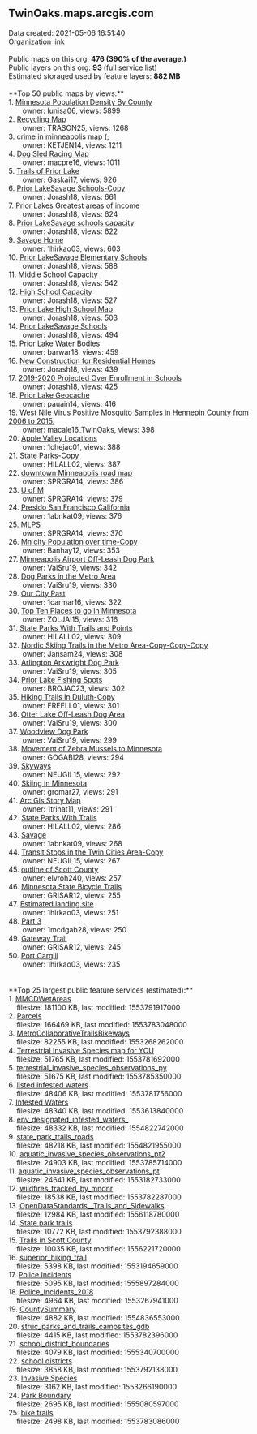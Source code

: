<h2>TwinOaks.maps.arcgis.com</h2> Data created: 2021-05-06 16:51:40 <br /><a target='new' href='https://TwinOaks.maps.arcgis.com'>Organization link</a><br /><br />Public maps on this org: <b>476 (390% of the average.)</b><br />Public layers on this org: <b>93 </b>(<a target='new' href='https://services.arcgis.com/S9GJ2cOXjIAQ8ce6/ArcGIS/rest/services'>full service list</a>)<br />Estimated storaged used by feature layers: <b>882 MB</b><br /><br />**Top 50 public maps by views:**<br />  1. <a target='new' href='https://www.arcgis.com/home/item.html?id=8b4b227d31a54fe5b7fdeae8319da429'>Minnesota Population Density By County</a> <br />  &nbsp;&nbsp;&nbsp;&nbsp; &nbsp;&nbsp;owner: lunisa06, views: 5899<br />  2. <a target='new' href='https://www.arcgis.com/home/item.html?id=dbf6ac0155a744d18530038cfedc92cf'>Recycling Map</a> <br />  &nbsp;&nbsp;&nbsp;&nbsp; &nbsp;&nbsp;owner: TRASON25, views: 1268<br />  3. <a target='new' href='https://www.arcgis.com/home/item.html?id=fb4bebea921540fc9bf72d8c495f48a5'>crime in minneapolis map (;</a> <br />  &nbsp;&nbsp;&nbsp;&nbsp; &nbsp;&nbsp;owner: KETJEN14, views: 1211<br />  4. <a target='new' href='https://www.arcgis.com/home/item.html?id=829654183231431b9e6d9cf510ad8782'>Dog Sled Racing Map</a> <br />  &nbsp;&nbsp;&nbsp;&nbsp; &nbsp;&nbsp;owner: macpre16, views: 1011<br />  5. <a target='new' href='https://www.arcgis.com/home/item.html?id=8670028e29084f07bf1b7a591b8e0891'>Trails of Prior Lake</a> <br />  &nbsp;&nbsp;&nbsp;&nbsp; &nbsp;&nbsp;owner: Gaskai17, views: 926<br />  6. <a target='new' href='https://www.arcgis.com/home/item.html?id=b97528496d4a404dbfea174d99006ba2'>Prior LakeSavage Schools-Copy</a> <br />  &nbsp;&nbsp;&nbsp;&nbsp; &nbsp;&nbsp;owner: Jorash18, views: 661<br />  7. <a target='new' href='https://www.arcgis.com/home/item.html?id=e71e7e1a630849cda0cfd052270ecc36'>Prior Lakes Greatest areas of income</a> <br />  &nbsp;&nbsp;&nbsp;&nbsp; &nbsp;&nbsp;owner: Jorash18, views: 624<br />  8. <a target='new' href='https://www.arcgis.com/home/item.html?id=ffb5f5b15e5b4f359b0c94e2f16f8b2d'>Prior LakeSavage schools capacity</a> <br />  &nbsp;&nbsp;&nbsp;&nbsp; &nbsp;&nbsp;owner: Jorash18, views: 622<br />  9. <a target='new' href='https://www.arcgis.com/home/item.html?id=d4961b6b3aea4ab9a3876b899ac56be0'>Savage Home</a> <br />  &nbsp;&nbsp;&nbsp;&nbsp; &nbsp;&nbsp;owner: 1hirkao03, views: 603<br />  10. <a target='new' href='https://www.arcgis.com/home/item.html?id=fcff1cf31636498297529f4a188bc4fd'>Prior LakeSavage Elementary Schools</a> <br />  &nbsp;&nbsp;&nbsp;&nbsp; &nbsp;&nbsp;owner: Jorash18, views: 588<br />  11. <a target='new' href='https://www.arcgis.com/home/item.html?id=f5fd63602d7347e69cd25879688aa9b2'>Middle School Capacity</a> <br />  &nbsp;&nbsp;&nbsp;&nbsp; &nbsp;&nbsp;owner: Jorash18, views: 542<br />  12. <a target='new' href='https://www.arcgis.com/home/item.html?id=2c1a8e8339bd4adca6392fab0b1c2a49'>High School Capacity</a> <br />  &nbsp;&nbsp;&nbsp;&nbsp; &nbsp;&nbsp;owner: Jorash18, views: 527<br />  13. <a target='new' href='https://www.arcgis.com/home/item.html?id=fa68bc92b1be47f5b99dc5724706766d'>Prior Lake High School Map</a> <br />  &nbsp;&nbsp;&nbsp;&nbsp; &nbsp;&nbsp;owner: Jorash18, views: 503<br />  14. <a target='new' href='https://www.arcgis.com/home/item.html?id=f3b65180a541407694bc72988e779173'>Prior LakeSavage Schools</a> <br />  &nbsp;&nbsp;&nbsp;&nbsp; &nbsp;&nbsp;owner: Jorash18, views: 494<br />  15. <a target='new' href='https://www.arcgis.com/home/item.html?id=f497840103d34e6882634f1ae4f688eb'>Prior Lake Water Bodies</a> <br />  &nbsp;&nbsp;&nbsp;&nbsp; &nbsp;&nbsp;owner: barwar18, views: 459<br />  16. <a target='new' href='https://www.arcgis.com/home/item.html?id=cb8054ff50284accb0c6bcf1634104ce'>New Construction for Residential Homes</a> <br />  &nbsp;&nbsp;&nbsp;&nbsp; &nbsp;&nbsp;owner: Jorash18, views: 439<br />  17. <a target='new' href='https://www.arcgis.com/home/item.html?id=e13dc2dca469494baf3d975f9a4d8e54'>2019-2020 Projected Over Enrollment in Schools</a> <br />  &nbsp;&nbsp;&nbsp;&nbsp; &nbsp;&nbsp;owner: Jorash18, views: 425<br />  18. <a target='new' href='https://www.arcgis.com/home/item.html?id=1e1d1281a839438683a5f2bc41d20c0b'>Prior Lake Geocache</a> <br />  &nbsp;&nbsp;&nbsp;&nbsp; &nbsp;&nbsp;owner: pauain14, views: 416<br />  19. <a target='new' href='https://www.arcgis.com/home/item.html?id=8ca11086621b4591b3249892fa49a4e1'>West Nile Virus Positive Mosquito Samples in Hennepin County from 2006 to 2015.</a> <br />  &nbsp;&nbsp;&nbsp;&nbsp; &nbsp;&nbsp;owner: macale16_TwinOaks, views: 398<br />  20. <a target='new' href='https://www.arcgis.com/home/item.html?id=054c1daa39394e72b0f106bef4e64da7'>Apple Valley Locations</a> <br />  &nbsp;&nbsp;&nbsp;&nbsp; &nbsp;&nbsp;owner: 1chejac01, views: 388<br />  21. <a target='new' href='https://www.arcgis.com/home/item.html?id=11e0fa0a142e4e67b3dd30ac31ad3c5c'>State Parks-Copy</a> <br />  &nbsp;&nbsp;&nbsp;&nbsp; &nbsp;&nbsp;owner: HILALL02, views: 387<br />  22. <a target='new' href='https://www.arcgis.com/home/item.html?id=48e51552d56649b0abd8a3c4ec059bb2'>downtown Minneapolis road map</a> <br />  &nbsp;&nbsp;&nbsp;&nbsp; &nbsp;&nbsp;owner: SPRGRA14, views: 386<br />  23. <a target='new' href='https://www.arcgis.com/home/item.html?id=8d16e31d3e6b426da26fd405764557d7'>U of M</a> <br />  &nbsp;&nbsp;&nbsp;&nbsp; &nbsp;&nbsp;owner: SPRGRA14, views: 379<br />  24. <a target='new' href='https://www.arcgis.com/home/item.html?id=1f6afb60d01a4ede90176b1f90316209'>Presido San Francisco California </a> <br />  &nbsp;&nbsp;&nbsp;&nbsp; &nbsp;&nbsp;owner: 1abnkat09, views: 376<br />  25. <a target='new' href='https://www.arcgis.com/home/item.html?id=d63c5bf63bcc4cfcbb06aff6bcb4c8ea'>MLPS</a> <br />  &nbsp;&nbsp;&nbsp;&nbsp; &nbsp;&nbsp;owner: SPRGRA14, views: 370<br />  26. <a target='new' href='https://www.arcgis.com/home/item.html?id=caa2351a156048b0977dec044a026215'>Mn city Population over time-Copy</a> <br />  &nbsp;&nbsp;&nbsp;&nbsp; &nbsp;&nbsp;owner: Banhay12, views: 353<br />  27. <a target='new' href='https://www.arcgis.com/home/item.html?id=ccfb6ec8df31452fa4531e9ad4a377fb'>Minneapolis Airport Off-Leash Dog Park</a> <br />  &nbsp;&nbsp;&nbsp;&nbsp; &nbsp;&nbsp;owner: VaiSru19, views: 342<br />  28. <a target='new' href='https://www.arcgis.com/home/item.html?id=c8191aab72e942d1a43453e3dfee448c'>Dog Parks in the Metro Area</a> <br />  &nbsp;&nbsp;&nbsp;&nbsp; &nbsp;&nbsp;owner: VaiSru19, views: 330<br />  29. <a target='new' href='https://www.arcgis.com/home/item.html?id=becd4b4434d447329eb62584a30a0dd2'>Our City Past</a> <br />  &nbsp;&nbsp;&nbsp;&nbsp; &nbsp;&nbsp;owner: 1carmar16, views: 322<br />  30. <a target='new' href='https://www.arcgis.com/home/item.html?id=57c36802975d45edae2c1e896ef60306'>Top Ten Places to go in Minnesota</a> <br />  &nbsp;&nbsp;&nbsp;&nbsp; &nbsp;&nbsp;owner: ZOLJAI15, views: 316<br />  31. <a target='new' href='https://www.arcgis.com/home/item.html?id=a0aa23a2db1b4a59b263d4158751aab7'>State Parks With Trails and Points</a> <br />  &nbsp;&nbsp;&nbsp;&nbsp; &nbsp;&nbsp;owner: HILALL02, views: 309<br />  32. <a target='new' href='https://www.arcgis.com/home/item.html?id=73622dd662544f98b52c081eb7bcc40d'>Nordic Skiing Trails in the Metro Area-Copy-Copy-Copy</a> <br />  &nbsp;&nbsp;&nbsp;&nbsp; &nbsp;&nbsp;owner: Jansam24, views: 308<br />  33. <a target='new' href='https://www.arcgis.com/home/item.html?id=3de017aeca944a04b942ad67355bf05b'>Arlington Arkwright Dog Park</a> <br />  &nbsp;&nbsp;&nbsp;&nbsp; &nbsp;&nbsp;owner: VaiSru19, views: 305<br />  34. <a target='new' href='https://www.arcgis.com/home/item.html?id=ceef7e8c898341b19004861b16ddfe04'>Prior Lake Fishing Spots</a> <br />  &nbsp;&nbsp;&nbsp;&nbsp; &nbsp;&nbsp;owner: BROJAC23, views: 302<br />  35. <a target='new' href='https://www.arcgis.com/home/item.html?id=ca5a191bee3e4970bfa7b4dd24734635'>Hiking Trails In Duluth-Copy</a> <br />  &nbsp;&nbsp;&nbsp;&nbsp; &nbsp;&nbsp;owner: FREELL01, views: 301<br />  36. <a target='new' href='https://www.arcgis.com/home/item.html?id=91a758ac1f004d6ca541cb247c46f352'>Otter Lake Off-Leash Dog Area</a> <br />  &nbsp;&nbsp;&nbsp;&nbsp; &nbsp;&nbsp;owner: VaiSru19, views: 300<br />  37. <a target='new' href='https://www.arcgis.com/home/item.html?id=b9c2e71da5394268946d13c941c6a719'>Woodview Dog Park</a> <br />  &nbsp;&nbsp;&nbsp;&nbsp; &nbsp;&nbsp;owner: VaiSru19, views: 299<br />  38. <a target='new' href='https://www.arcgis.com/home/item.html?id=ceab4ff1ce6e4b818b93ad1af972cdb2'>Movement of Zebra Mussels to Minnesota</a> <br />  &nbsp;&nbsp;&nbsp;&nbsp; &nbsp;&nbsp;owner: GOGABI28, views: 294<br />  39. <a target='new' href='https://www.arcgis.com/home/item.html?id=ee6afc80f95743c3a0a2753a1b63c119'>Skyways</a> <br />  &nbsp;&nbsp;&nbsp;&nbsp; &nbsp;&nbsp;owner: NEUGIL15, views: 292<br />  40. <a target='new' href='https://www.arcgis.com/home/item.html?id=3caddbe2f4d5419ab2bea407c02c5904'>Skiing in Minnesota</a> <br />  &nbsp;&nbsp;&nbsp;&nbsp; &nbsp;&nbsp;owner: gromar27, views: 291<br />  41. <a target='new' href='https://www.arcgis.com/home/item.html?id=ed2364167d6a4f00a2f99766e5baf5e9'>Arc Gis Story Map</a> <br />  &nbsp;&nbsp;&nbsp;&nbsp; &nbsp;&nbsp;owner: 1trinat11, views: 291<br />  42. <a target='new' href='https://www.arcgis.com/home/item.html?id=614f5dedfbda46069e285d234e8ea8dc'>State Parks With Trails</a> <br />  &nbsp;&nbsp;&nbsp;&nbsp; &nbsp;&nbsp;owner: HILALL02, views: 286<br />  43. <a target='new' href='https://www.arcgis.com/home/item.html?id=ddbef85a64614626806625ef10195c4b'>Savage </a> <br />  &nbsp;&nbsp;&nbsp;&nbsp; &nbsp;&nbsp;owner: 1abnkat09, views: 268<br />  44. <a target='new' href='https://www.arcgis.com/home/item.html?id=af643efd1c5d4c0299eb5cb00ab89b5a'>Transit Stops in the Twin Cities Area-Copy</a> <br />  &nbsp;&nbsp;&nbsp;&nbsp; &nbsp;&nbsp;owner: NEUGIL15, views: 267<br />  45. <a target='new' href='https://www.arcgis.com/home/item.html?id=5fa56e58cb264f1498c7664eb4c55c22'>outline of Scott County</a> <br />  &nbsp;&nbsp;&nbsp;&nbsp; &nbsp;&nbsp;owner: elvroh240, views: 257<br />  46. <a target='new' href='https://www.arcgis.com/home/item.html?id=6180920d858e4dfbab632dde538df63c'>Minnesota State Bicycle Trails</a> <br />  &nbsp;&nbsp;&nbsp;&nbsp; &nbsp;&nbsp;owner: GRISAR12, views: 255<br />  47. <a target='new' href='https://www.arcgis.com/home/item.html?id=43896234811b421ab3aab9a7bda42fe5'>Estimated landing site</a> <br />  &nbsp;&nbsp;&nbsp;&nbsp; &nbsp;&nbsp;owner: 1hirkao03, views: 251<br />  48. <a target='new' href='https://www.arcgis.com/home/item.html?id=8ebc56d496144e93936fadc5635830f8'>Part 3</a> <br />  &nbsp;&nbsp;&nbsp;&nbsp; &nbsp;&nbsp;owner: 1mcdgab28, views: 250<br />  49. <a target='new' href='https://www.arcgis.com/home/item.html?id=5b51886077c64c8cb6fe5c1846d4847b'>Gateway Trail</a> <br />  &nbsp;&nbsp;&nbsp;&nbsp; &nbsp;&nbsp;owner: GRISAR12, views: 245<br />  50. <a target='new' href='https://www.arcgis.com/home/item.html?id=9b36931d9104448481d87f747159883d'>Port Cargill</a> <br />  &nbsp;&nbsp;&nbsp;&nbsp; &nbsp;&nbsp;owner: 1hirkao03, views: 235<br /><br /><br />**Top 25 largest public feature services (estimated):**<br /> 1. <a target='new' href='https://www.arcgis.com/home/item.html?id=0af0fd58982347dcb3c1d0a139bc3f61'>MMCDWetAreas</a><br /> &nbsp;&nbsp;&nbsp;&nbsp;filesize: 181100 KB, last modified: 1553791917000<br /> 2. <a target='new' href='https://www.arcgis.com/home/item.html?id=110c0aca371348bdadcc7e7c11faa3ef'>Parcels</a><br /> &nbsp;&nbsp;&nbsp;&nbsp;filesize: 166469 KB, last modified: 1553783048000<br /> 3. <a target='new' href='https://www.arcgis.com/home/item.html?id=b5582ae96dab4fedbff0d5fa53bc04f1'>MetroCollaborativeTrailsBikeways</a><br /> &nbsp;&nbsp;&nbsp;&nbsp;filesize: 82255 KB, last modified: 1553268262000<br /> 4. <a target='new' href='https://www.arcgis.com/home/item.html?id=143809e007bf4e9c82666367e7f71bbb'>Terrestrial Invasive Species map for YOU</a><br /> &nbsp;&nbsp;&nbsp;&nbsp;filesize: 51765 KB, last modified: 1553781692000<br /> 5. <a target='new' href='https://www.arcgis.com/home/item.html?id=975cbd61d9124188a8c9eb637c16cd04'>terrestrial_invasive_species_observations_py</a><br /> &nbsp;&nbsp;&nbsp;&nbsp;filesize: 51675 KB, last modified: 1553785350000<br /> 6. <a target='new' href='https://www.arcgis.com/home/item.html?id=4b506c6bdad84caba4f10fe70a4b3c07'>listed infested waters</a><br /> &nbsp;&nbsp;&nbsp;&nbsp;filesize: 48406 KB, last modified: 1553781756000<br /> 7. <a target='new' href='https://www.arcgis.com/home/item.html?id=2d606c9daa6344ffa02c3ff3f07e2e74'>Infested Waters</a><br /> &nbsp;&nbsp;&nbsp;&nbsp;filesize: 48340 KB, last modified: 1553613840000<br /> 8. <a target='new' href='https://www.arcgis.com/home/item.html?id=8d24f5b6ca8c4909a95970153b292660'>env_designated_infested_waters_</a><br /> &nbsp;&nbsp;&nbsp;&nbsp;filesize: 48332 KB, last modified: 1554822742000<br /> 9. <a target='new' href='https://www.arcgis.com/home/item.html?id=943ea73af6254e76a93b7a048daafc59'>state_park_trails_roads</a><br /> &nbsp;&nbsp;&nbsp;&nbsp;filesize: 48218 KB, last modified: 1554821955000<br /> 10. <a target='new' href='https://www.arcgis.com/home/item.html?id=e3ec0b85ea6642049134b84c93f99f37'>aquatic_invasive_species_observations_pt2</a><br /> &nbsp;&nbsp;&nbsp;&nbsp;filesize: 24903 KB, last modified: 1553785714000<br /> 11. <a target='new' href='https://www.arcgis.com/home/item.html?id=3b499ab4238e4b059689d1e038e473be'>aquatic_invasive_species_observations_pt</a><br /> &nbsp;&nbsp;&nbsp;&nbsp;filesize: 24641 KB, last modified: 1553182733000<br /> 12. <a target='new' href='https://www.arcgis.com/home/item.html?id=6df2d7336af54d23aa74a324dce4ff11'>wildfires_tracked_by_mndnr</a><br /> &nbsp;&nbsp;&nbsp;&nbsp;filesize: 18538 KB, last modified: 1553782287000<br /> 13. <a target='new' href='https://www.arcgis.com/home/item.html?id=4ef590b2437e4b12bfc0b32655dc66f4'>OpenDataStandards__Trails_and_Sidewalks</a><br /> &nbsp;&nbsp;&nbsp;&nbsp;filesize: 12984 KB, last modified: 1556118780000<br /> 14. <a target='new' href='https://www.arcgis.com/home/item.html?id=82764448608e4fd4bddb12a7446c6f22'>State park trails</a><br /> &nbsp;&nbsp;&nbsp;&nbsp;filesize: 10772 KB, last modified: 1553792388000<br /> 15. <a target='new' href='https://www.arcgis.com/home/item.html?id=b621e0eb4bed4328a1a9985497c472db'>Trails in Scott County</a><br /> &nbsp;&nbsp;&nbsp;&nbsp;filesize: 10035 KB, last modified: 1556221720000<br /> 16. <a target='new' href='https://www.arcgis.com/home/item.html?id=f3eba890fc16490fb76b448fc5941dbc'>superior_hiking_trail</a><br /> &nbsp;&nbsp;&nbsp;&nbsp;filesize: 5398 KB, last modified: 1553194659000<br /> 17. <a target='new' href='https://www.arcgis.com/home/item.html?id=c4374070a3ae46b880bda91a9fba30e0'>Police Incidents</a><br /> &nbsp;&nbsp;&nbsp;&nbsp;filesize: 5095 KB, last modified: 1555897284000<br /> 18. <a target='new' href='https://www.arcgis.com/home/item.html?id=f886ff5712d04ae88a18dc1e68cc5374'>Police_Incidents_2018</a><br /> &nbsp;&nbsp;&nbsp;&nbsp;filesize: 4964 KB, last modified: 1553267941000<br /> 19. <a target='new' href='https://www.arcgis.com/home/item.html?id=bae28a43e5494ce98bcdc41d88c4af6d'>CountySummary</a><br /> &nbsp;&nbsp;&nbsp;&nbsp;filesize: 4882 KB, last modified: 1554836553000<br /> 20. <a target='new' href='https://www.arcgis.com/home/item.html?id=a054a0901eeb45c79b124a65432fb9f8'>struc_parks_and_trails_campsites_gdb</a><br /> &nbsp;&nbsp;&nbsp;&nbsp;filesize: 4415 KB, last modified: 1553782396000<br /> 21. <a target='new' href='https://www.arcgis.com/home/item.html?id=fc4fa66cf6ee4e658233135b4804e4b9'>school_district_boundaries</a><br /> &nbsp;&nbsp;&nbsp;&nbsp;filesize: 4079 KB, last modified: 1555340700000<br /> 22. <a target='new' href='https://www.arcgis.com/home/item.html?id=bfde82ebc98d459e9a3e882099078958'>school districts</a><br /> &nbsp;&nbsp;&nbsp;&nbsp;filesize: 3858 KB, last modified: 1553792138000<br /> 23. <a target='new' href='https://www.arcgis.com/home/item.html?id=ca6c69e1bf0d47d4a8c67b8d8c738489'>Invasive Species</a><br /> &nbsp;&nbsp;&nbsp;&nbsp;filesize: 3162 KB, last modified: 1553266190000<br /> 24. <a target='new' href='https://www.arcgis.com/home/item.html?id=8d2a17a2751e4a84ba1810639a049914'>Park Boundary</a><br /> &nbsp;&nbsp;&nbsp;&nbsp;filesize: 2695 KB, last modified: 1555080597000<br /> 25. <a target='new' href='https://www.arcgis.com/home/item.html?id=f08341e243ef455bb89c4dd5ea55d5f9'>bike trails</a><br /> &nbsp;&nbsp;&nbsp;&nbsp;filesize: 2498 KB, last modified: 1553783086000<br />